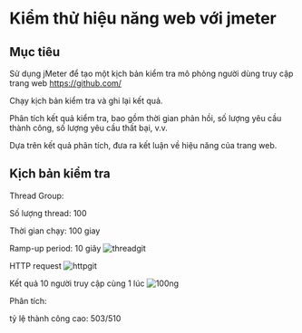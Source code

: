 # Kiểm thử hiệu năng web với jmeter
## Mục tiêu

Sử dụng jMeter để tạo một kịch bản kiểm tra mô phỏng người dùng truy cập trang web https://github.com/

Chạy kịch bản kiểm tra và ghi lại kết quả.

Phân tích kết quả kiểm tra, bao gồm thời gian phản hồi, số lượng yêu cầu thành công, số lượng yêu cầu thất bại, v.v.

Dựa trên kết quả phân tích, đưa ra kết luận về hiệu năng của trang web.

## Kịch bản kiểm tra

Thread Group:

Số lượng thread: 100

Thời gian chạy: 100 giay 

Ramp-up period: 10 giây
![threadgit](https://github.com/nhien261203/bt/assets/167493331/af68fa6c-770b-4ad7-a8d4-190ad91455db)


HTTP request
![httpgit](https://github.com/nhien261203/bt/assets/167493331/c25c6edb-dc83-4800-95a6-a8664b1b43ab)



Kết quả 10 người truy cập cùng 1 lúc 
![100ng](https://github.com/nhien261203/bt/assets/167493331/15a5654a-965c-4143-bd60-3e9b669830e4)


Phân tích: 

tỷ lệ thành công cao: 503/510 
